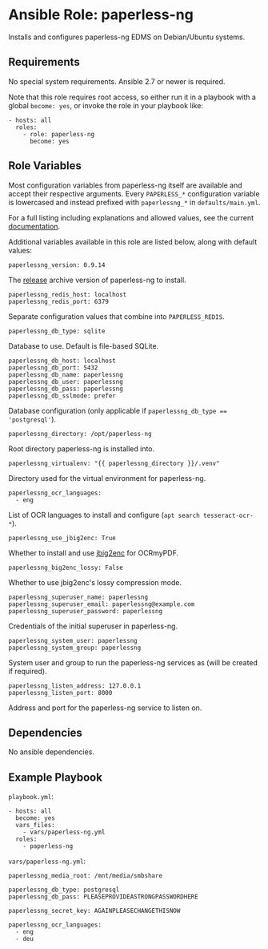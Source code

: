Ansible Role: paperless-ng
==========================

Installs and configures paperless-ng EDMS on Debian/Ubuntu systems.

Requirements
------------

No special system requirements. Ansible 2.7 or newer is required.

Note that this role requires root access, so either run it in a playbook with a global `become: yes`, or invoke the role in your playbook like:

    - hosts: all
      roles:
        - role: paperless-ng
          become: yes

Role Variables
--------------

Most configuration variables from paperless-ng itself are available and accept their respective arguments.
Every `PAPERLESS_*` configuration variable is lowercased and instead prefixed with `paperlessng_*` in `defaults/main.yml`.

For a full listing including explanations and allowed values, see the current [documentation](https://paperless-ng.readthedocs.io/en/latest/configuration.html).

Additional variables available in this role are listed below, along with default values:

    paperlessng_version: 0.9.14

The [release](https://github.com/jonaswinkler/paperless-ng/releases) archive version of paperless-ng to install.

    paperlessng_redis_host: localhost
    paperlessng_redis_port: 6379

Separate configuration values that combine into `PAPERLESS_REDIS`.

    paperlessng_db_type: sqlite

Database to use. Default is file-based SQLite.

    paperlessng_db_host: localhost
    paperlessng_db_port: 5432
    paperlessng_db_name: paperlessng
    paperlessng_db_user: paperlessng
    paperlessng_db_pass: paperlessng
    paperlessng_db_sslmode: prefer

Database configuration (only applicable if `paperlessng_db_type == 'postgresql'`).

    paperlessng_directory: /opt/paperless-ng

Root directory paperless-ng is installed into.

    paperlessng_virtualenv: "{{ paperlessng_directory }}/.venv"

Directory used for the virtual environment for paperless-ng.

    paperlessng_ocr_languages:
      - eng

List of OCR languages to install and configure (`apt search tesseract-ocr-*`).

    paperlessng_use_jbig2enc: True

Whether to install and use [jbig2enc](https://github.com/agl/jbig2enc) for OCRmyPDF.

    paperlessng_big2enc_lossy: False

Whether to use jbig2enc's lossy compression mode.

    paperlessng_superuser_name: paperlessng
    paperlessng_superuser_email: paperlessng@example.com
    paperlessng_superuser_password: paperlessng

Credentials of the initial superuser in paperless-ng.

    paperlessng_system_user: paperlessng
    paperlessng_system_group: paperlessng

System user and group to run the paperless-ng services as (will be created if required).

    paperlessng_listen_address: 127.0.0.1
    paperlessng_listen_port: 8000

Address and port for the paperless-ng service to listen on.

Dependencies
------------

No ansible dependencies.

Example Playbook
----------------
`playbook.yml`:

    - hosts: all
      become: yes
      vars_files:
        - vars/paperless-ng.yml
      roles:
        - paperless-ng

`vars/paperless-ng.yml`:

    paperlessng_media_root: /mnt/media/smbshare

    paperlessng_db_type: postgresql
    paperlessng_db_pass: PLEASEPROVIDEASTRONGPASSWORDHERE

    paperlessng_secret_key: AGAINPLEASECHANGETHISNOW

    paperlessng_ocr_languages:
      - eng
      - deu
